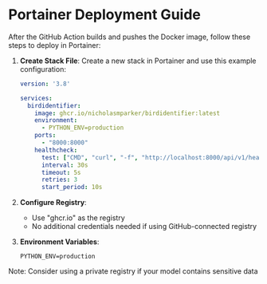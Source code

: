 # Portainer Deployment Guide

After the GitHub Action builds and pushes the Docker image, follow these steps to deploy in Portainer:

1. **Create Stack File**:
   Create a new stack in Portainer and use this example configuration:

   ```yaml
   version: '3.8'

   services:
     birdidentifier:
       image: ghcr.io/nicholasmparker/birdidentifier:latest
       environment:
         - PYTHON_ENV=production
       ports:
         - "8000:8000"
       healthcheck:
         test: ["CMD", "curl", "-f", "http://localhost:8000/api/v1/health"]
         interval: 30s
         timeout: 5s
         retries: 3
         start_period: 10s
   ```

2. **Configure Registry**:
   - Use "ghcr.io" as the registry
   - No additional credentials needed if using GitHub-connected registry

3. **Environment Variables**:
    ```plaintext
    PYTHON_ENV=production
    ```

Note: Consider using a private registry if your model contains sensitive data
